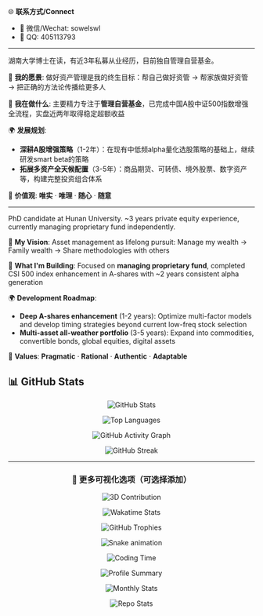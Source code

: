 🌐 **联系方式/Connect**
- 💬 微信/Wechat: sowelswl
- 📱 QQ: 405113793
---

湖南大学博士在读，有近3年私募从业经历，目前独自管理自营基金。

🎯 **我的愿景**: 做好资产管理是我的终生目标：帮自己做好资管 → 帮家族做好资管 → 把正确的方法论传播给更多人

🚀 **我在做什么**: 主要精力专注于**管理自营基金**，已完成中国A股中证500指数增强全流程，实盘近两年取得稳定超额收益

🌍 **发展规划**:
- **深耕A股增强策略**（1-2年）：在现有中低频alpha量化选股策略的基础上，继续研发smart beta的策略
- **拓展多资产全天候配置**（3-5年）：商品期货、可转债、境外股票、数字资产等，构建完整投资组合体系

💭 **价值观**: **唯实** · **唯理** · **随心** · **随意**

---

PhD candidate at Hunan University. ~3 years private equity experience, currently managing proprietary fund independently.

🎯 **My Vision**: Asset management as lifelong pursuit: Manage my wealth → Family wealth → Share methodologies with others

🚀 **What I'm Building**: Focused on **managing proprietary fund**, completed CSI 500 index enhancement in A-shares with ~2 years consistent alpha generation

🌍 **Development Roadmap**:
- **Deep A-shares enhancement** (1-2 years): Optimize multi-factor models and develop timing strategies beyond current low-freq stock selection
- **Multi-asset all-weather portfolio** (3-5 years): Expand into commodities, convertible bonds, global equities, digital assets

💭 **Values**: **Pragmatic** · **Rational** · **Authentic** · **Adaptable**



## 📊 GitHub Stats

<div align="center">
  
![GitHub Stats](https://github-readme-stats.vercel.app/api?username=sowelswl&show_icons=true&theme=tokyonight&hide_border=true&count_private=true)

![Top Languages](https://github-readme-stats.vercel.app/api/top-langs/?username=sowelswl&layout=compact&theme=tokyonight&hide_border=true&count_private=true)

![GitHub Activity Graph](https://github-readme-activity-graph.vercel.app/graph?username=sowelswl&theme=tokyo-night&hide_border=true)

![GitHub Streak](https://github-readme-streak-stats.herokuapp.com/?user=sowelswl&theme=tokyonight&hide_border=true)

---

### 🎯 更多可视化选项（可选择添加）

<!-- 3D 贡献图 -->
![3D Contribution](https://github.com/sowelswl/sowelswl/blob/main/profile-3d-contrib/profile-south-season-animate.svg)

<!-- Wakatime 统计 -->
![Wakatime Stats](https://github-readme-stats.vercel.app/api/wakatime?username=sowelswl&theme=tokyonight&hide_border=true)

<!-- 奖杯统计 -->
![GitHub Trophies](https://github-profile-trophy.vercel.app/?username=sowelswl&theme=tokyonight&no-frame=true&column=7)

<!-- 贡献蛇形图 -->
![Snake animation](https://raw.githubusercontent.com/sowelswl/sowelswl/output/github-contribution-grid-snake.svg)

<!-- 代码时间分布 -->
![Coding Time](https://github-readme-stats.vercel.app/api/top-langs/?username=sowelswl&layout=pie&theme=tokyonight&hide_border=true)

<!-- 个人简介卡片 -->
![Profile Summary](https://github-profile-summary-cards.vercel.app/api/cards/profile-details?username=sowelswl&theme=tokyonight)

<!-- 月度统计 -->
![Monthly Stats](https://github-profile-summary-cards.vercel.app/api/cards/productive-time?username=sowelswl&theme=tokyonight&utc_offset=8)

<!-- 仓库统计 -->
![Repo Stats](https://github-profile-summary-cards.vercel.app/api/cards/repos-per-language?username=sowelswl&theme=tokyonight)

</div>